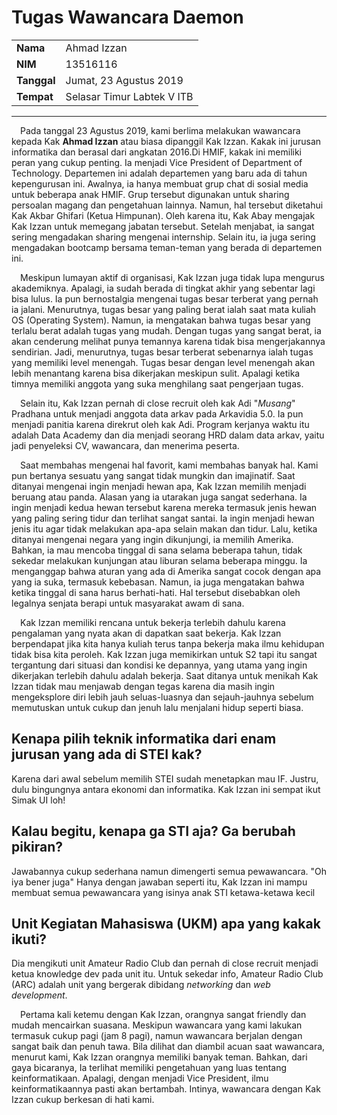 # Tugas Wawancara Daemon
<table>
  <tr>
    <td><b>Nama</b></td>
    <td>Ahmad Izzan</td>
  </tr>
  <tr>
    <td><b>NIM</b></td>
    <td>13516116</td>
  </tr>
  <tr>
    <td><b>Tanggal</b></td>
    <td>Jumat, 23 Agustus 2019</td>
  </tr>
  <tr>
    <td><b>Tempat</b></td>
    <td>Selasar Timur Labtek V ITB</td>
  </tr>
</table>

___


&emsp;Pada tanggal 23 Agustus 2019, kami berlima melakukan wawancara kepada Kak **Ahmad Izzan** atau biasa dipanggil Kak Izzan. Kakak ini jurusan informatika dan berasal dari angkatan 2016.Di HMIF, kakak ini memiliki peran yang cukup penting. Ia menjadi Vice President of Department of Technology. Departemen ini adalah departemen yang baru ada di tahun kepengurusan ini. Awalnya, ia hanya membuat grup chat di sosial media untuk beberapa anak HMIF. Grup tersebut digunakan untuk sharing persoalan magang dan pengetahuan lainnya. Namun, hal tersebut diketahui Kak Akbar Ghifari (Ketua Himpunan). Oleh karena itu, Kak Abay mengajak Kak Izzan untuk memegang jabatan tersebut. Setelah menjabat, ia sangat sering mengadakan sharing mengenai internship. Selain itu, ia juga sering mengadakan bootcamp bersama teman-teman yang berada di departemen ini.

&emsp;Meskipun lumayan aktif di organisasi, Kak Izzan juga tidak lupa mengurus akademiknya. Apalagi, ia sudah berada di tingkat akhir yang sebentar lagi bisa lulus. Ia pun bernostalgia mengenai tugas besar terberat yang pernah ia jalani. Menurutnya, tugas besar yang paling berat ialah saat mata kuliah OS (Operating System). Namun, ia mengatakan bahwa tugas besar yang terlalu berat adalah tugas yang mudah. Dengan tugas yang sangat berat, ia akan cenderung melihat punya temannya karena tidak bisa mengerjakannya sendirian. Jadi, menurutnya, tugas besar terberat sebenarnya ialah tugas yang memiliki level menengah. Tugas besar dengan level menengah akan lebih menantang karena bisa dikerjakan meskipun sulit. Apalagi ketika timnya memiliki anggota yang suka menghilang saat pengerjaan tugas.

&emsp;Selain itu, Kak Izzan pernah di close recruit oleh kak Adi "_Musang_" Pradhana untuk menjadi anggota data arkav pada Arkavidia 5.0. Ia pun menjadi panitia karena direkrut oleh kak Adi. Program kerjanya waktu itu adalah Data Academy dan dia menjadi seorang HRD dalam data arkav, yaitu jadi penyeleksi CV, wawancara, dan menerima peserta. 

&emsp;Saat membahas mengenai hal favorit, kami membahas banyak hal. Kami pun bertanya sesuatu yang sangat tidak mungkin dan imajinatif. Saat ditanyai mengenai ingin menjadi hewan apa, Kak Izzan memilih menjadi beruang atau panda. Alasan yang ia utarakan juga sangat sederhana. Ia ingin menjadi kedua hewan tersebut karena mereka termasuk jenis hewan yang paling sering tidur dan terlihat sangat santai. Ia ingin menjadi hewan jenis itu agar tidak melakukan apa-apa selain makan dan tidur. Lalu, ketika ditanyai mengenai negara yang ingin dikunjungi, ia memilih Amerika. Bahkan, ia mau mencoba tinggal di sana selama beberapa tahun, tidak sekedar melakukan kunjungan atau liburan selama beberapa minggu. Ia menganggap bahwa aturan yang ada di Amerika sangat cocok dengan apa yang ia suka, termasuk kebebasan. Namun, ia juga mengatakan bahwa ketika tinggal di sana harus berhati-hati. Hal tersebut disebabkan oleh legalnya senjata berapi untuk masyarakat awam di sana.

&emsp;Kak Izzan memiliki rencana untuk bekerja terlebih dahulu karena pengalaman yang nyata akan di dapatkan saat bekerja. Kak Izzan berpendapat jika kita hanya kuliah terus tanpa bekerja maka ilmu kehidupan tidak bisa kita peroleh. Kak Izzan juga memikirkan untuk S2 tapi itu sangat tergantung dari situasi dan kondisi ke depannya, yang utama yang ingin dikerjakan terlebih dahulu adalah bekerja. Saat ditanya untuk menikah Kak Izzan tidak mau menjawab dengan tegas karena dia masih ingin mengeksplore diri lebih jauh seluas-luasnya dan sejauh-jauhnya sebelum memutuskan untuk cukup dan jenuh lalu menjalani hidup seperti biasa.

## Kenapa pilih teknik informatika dari enam jurusan yang ada di STEI kak?
Karena dari awal sebelum memilih STEI sudah menetapkan mau IF. Justru, dulu bingungnya antara ekonomi dan informatika. Kak Izzan ini sempat ikut Simak UI loh!

## Kalau begitu, kenapa ga STI aja? Ga berubah pikiran?
Jawabannya cukup sederhana namun dimengerti semua pewawancara. "Oh iya bener juga"
Hanya dengan jawaban seperti itu, Kak Izzan ini mampu membuat semua pewawancara yang isinya anak STI ketawa-ketawa kecil

## Unit Kegiatan Mahasiswa (UKM) apa yang kakak ikuti?
Dia mengikuti unit Amateur Radio Club dan pernah di close recruit menjadi ketua knowledge dev pada unit itu. Untuk sekedar info, Amateur Radio Club (ARC) adalah unit yang bergerak dibidang _networking_ dan _web development_. 

&emsp;Pertama kali ketemu dengan Kak Izzan, orangnya sangat friendly dan mudah mencairkan suasana. Meskipun wawancara yang kami lakukan termasuk cukup pagi (jam 8 pagi), namun wawancara berjalan dengan sangat baik dan penuh tawa. Bila dilihat dan diambil acuan saat wawancara, menurut kami, Kak Izzan orangnya memiliki banyak teman. Bahkan, dari gaya bicaranya, Ia terlihat memiliki pengetahuan yang luas tentang keinformatikaan. Apalagi, dengan menjadi Vice President, ilmu keinformatikaannya pasti akan bertambah. Intinya, wawancara dengan Kak Izzan cukup berkesan di hati kami.
